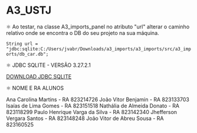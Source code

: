 # A3_USTJ

⚛️ Ao testar, na classe A3_imports_panel no atributo "url" alterar o caminho relativo onde se encontra o DB do seu projeto na sua máquina.

`String url = "jdbc:sqlite:C:/Users/jvabr/Downloads/a3_imports/a3_imports/src/a3_imports/db_car.db";`

⚛️ JDBC SQLITE - VERSÃO 3.27.2.1 

[DOWNLOAD JDBC SQLITE](https://mvnrepository.com/artifact/org.xerial/sqlite-jdbc/3.27.2.1)

⚛️ NOME E RA ALUNOS 

Ana Carolina Martins - RA 823214726
João Vitor Benjamin  - RA 823133703 
Isaías de Lima Gomes - RA 823151518
Nathália de Almeida Donato - RA 823118299
Paulo Henrique Varga da Silva - RA 823142340
Jhefferson Vergara Santos - RA 823148248
João Vitor de Abreu Sousa - RA 823160525

